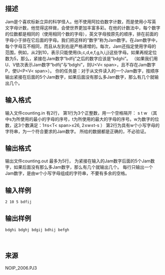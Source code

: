 ## 描述

Jam是个喜欢标新立异的科学怪人。他不使用阿拉伯数字计数，而是使用小写英文字母计数，他觉得这样做，会使世界更加丰富多彩。在他的计数法中，每个数字的位数都是相同的（使用相同个数的字母），英文字母按原先的顺序，排在前面的字母小于排在它后面的字母。我们把这样的“数字”称为Jam数字。在Jam数字中，每个字母互不相同，而且从左到右是严格递增的。每次，Jam还指定使用字母的范围，例如，从2到10，表示只能使用{b,c,d,e,f,g,h,i,j}这些字母。如果再规定位数为5，那么，紧接在Jam数字“bdfij”之后的数字应该是“bdghi”。 （如果我们用U、V依次表示Jam数字“bdfij”与“bdghi”，则U<V< span>，且不存在Jam数字P，使U<P<V< span>）。 你的任务是：对于从文件读入的一个Jam数字，按顺序输出紧接在后面的5个Jam数字，如果后面没有那么多Jam数字，那么有几个就输出几个。

## 输入格式

输入文件counting.in 有2行， 第1行为3个正整数，用一个空格隔开： s t w （其中s为所使用的最小的字母的序号，t为所使用的最大的字母的序号。w为数字的位数，这3个数满足：1≤s<T< span>≤26, 2≤w≤t-s ） 第2行为具有w个小写字母的字符串，为一个符合要求的Jam数字。 所给的数据都是正确的，不必验证。 

## 输出格式

输出文件counting.out 最多为5行， 为紧接在输入的Jam数字后面的5个Jam数字，如果后面没有那么多Jam数字，那么有几个就输出几个。 每行只输出一个Jam数字，是由w个小写字母组成的字符串，不要有多余的空格。

## 输入样例

```plaintext
2 10 5 bdfij
```

## 输出样例

```plaintext
bdghi bdghj bdgij bdhij befgh
```



 

## 来源

NOIP_2006.PJ3

